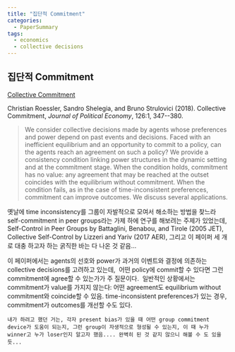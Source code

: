 ```yaml
---
title: "집단적 Commitment"
categories:
  - PaperSummary
tags:
  - economics
  - collective decisions
---
```


## 집단적 Commitment

[Collective Commitment](https://www.journals.uchicago.edu/doi/abs/10.1086/694294)

Christian Roessler, Sandro Shelegia, and Bruno Strulovici (2018). Collective Commitment, _Journal of Political Economy_, 126:1, 347--380.

> We consider collective decisions made by agents whose preferences and power depend on past events and decisions. Faced with an inefficient equilibrium and an opportunity to commit to a policy, can the agents reach an agreement on such a policy? We provide a consistency condition linking power structures in the dynamic setting and at the commitment stage. When the condition holds, commitment has no value: any agreement that may be reached at the outset coincides with the equilibrium without commitment. When the condition fails, as in the case of time-inconsistent preferences, commitment can improve outcomes. We discuss several applications.

옛날에 time inconsistency를 그룹이 자발적으로 모여서 해소하는 방법을 찾느라 self-commitment in peer groups라는 가제 하에 연구를 해보려는 주제가 있었는데, Self-Control in Peer Groups by Battaglini, Benabou, and Tirole (2005 JET), Collective Self-Control by Lizzeri and Yariv (2017 AER), 그리고 이 페이퍼 세 개로 대충 하고자 하는 굵직한 바는 다 나온 것 같음...

이 페이퍼에서는 agents의 선호와 power가 과거의 이벤트와 결정에 의존하는 collective decisions를 고려하고 있는데,  어떤 policy에 commit할 수 있다면 그런 commitment에 agree할 수 있는가가 주 질문이다.  일반적인 상황에서는 commitment가 value를 가지지 않는다: 어떤 agreement도 equilibrium without commitment와 coincide할 수 있음. time-inconsistent preferences가 있는 경우, commitment가 outcomes를 개선할 수도 있다.

`내가 하려고 했던 거는, 각자 present bias가 있을 때 어떤 group commitment device가 도움이 되는지, 그런 group이 자생적으로 형성될 수 있는지, 이 때 누가 winner고 누가 loser인지 알고자 했음.... 완벽히 된 것 같지 않으니 해볼 수 도 있을 듯...`